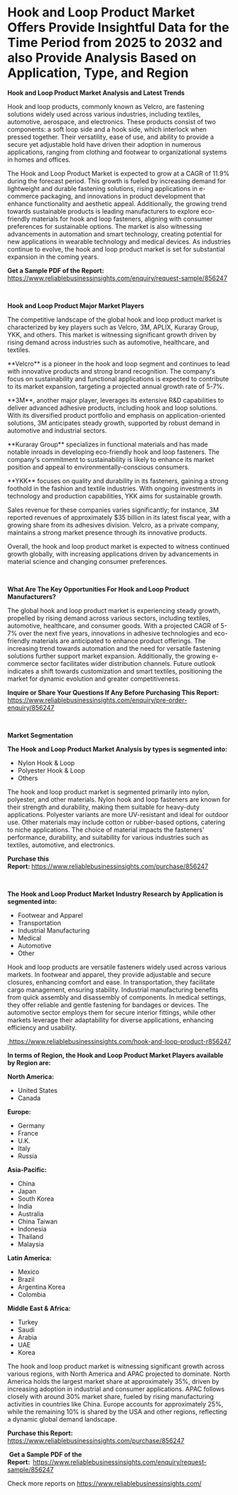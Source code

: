 <p><h1>Hook and Loop Product Market Offers Provide Insightful Data for the Time Period from 2025 to 2032 and also Provide Analysis Based on Application, Type, and Region</h1></p><p><strong>Hook and Loop Product Market Analysis and Latest Trends</strong></p>
<p><p>Hook and loop products, commonly known as Velcro, are fastening solutions widely used across various industries, including textiles, automotive, aerospace, and electronics. These products consist of two components: a soft loop side and a hook side, which interlock when pressed together. Their versatility, ease of use, and ability to provide a secure yet adjustable hold have driven their adoption in numerous applications, ranging from clothing and footwear to organizational systems in homes and offices.</p><p>The Hook and Loop Product Market is expected to grow at a CAGR of 11.9% during the forecast period. This growth is fueled by increasing demand for lightweight and durable fastening solutions, rising applications in e-commerce packaging, and innovations in product development that enhance functionality and aesthetic appeal. Additionally, the growing trend towards sustainable products is leading manufacturers to explore eco-friendly materials for hook and loop fasteners, aligning with consumer preferences for sustainable options. The market is also witnessing advancements in automation and smart technology, creating potential for new applications in wearable technology and medical devices. As industries continue to evolve, the hook and loop product market is set for substantial expansion in the coming years.</p></p>
<p><strong>Get a Sample PDF of the Report:&nbsp;</strong> <a href="https://www.reliablebusinessinsights.com/enquiry/request-sample/856247?utm_campaign=2127&utm_medium=2&utm_source=Github&utm_content=ia&utm_term=16022025&utm_id=hook-and-loop-product">https://www.reliablebusinessinsights.com/enquiry/request-sample/856247</a></p>
<p>&nbsp;</p>
<p><strong>Hook and Loop Product Major Market Players</strong></p>
<p><p>The competitive landscape of the global hook and loop product market is characterized by key players such as Velcro, 3M, APLIX, Kuraray Group, YKK, and others. This market is witnessing significant growth driven by rising demand across industries such as automotive, healthcare, and textiles.</p><p>**Velcro** is a pioneer in the hook and loop segment and continues to lead with innovative products and strong brand recognition. The company's focus on sustainability and functional applications is expected to contribute to its market expansion, targeting a projected annual growth rate of 5-7%.</p><p>**3M**, another major player, leverages its extensive R&D capabilities to deliver advanced adhesive products, including hook and loop solutions. With its diversified product portfolio and emphasis on application-oriented solutions, 3M anticipates steady growth, supported by robust demand in automotive and industrial sectors.</p><p>**Kuraray Group** specializes in functional materials and has made notable inroads in developing eco-friendly hook and loop fasteners. The company's commitment to sustainability is likely to enhance its market position and appeal to environmentally-conscious consumers.</p><p>**YKK** focuses on quality and durability in its fasteners, gaining a strong foothold in the fashion and textile industries. With ongoing investments in technology and production capabilities, YKK aims for sustainable growth.</p><p>Sales revenue for these companies varies significantly; for instance, 3M reported revenues of approximately $35 billion in its latest fiscal year, with a growing share from its adhesives division. Velcro, as a private company, maintains a strong market presence through its innovative products.</p><p>Overall, the hook and loop product market is expected to witness continued growth globally, with increasing applications driven by advancements in material science and changing consumer preferences.</p></p>
<p>&nbsp;</p>
<p><strong>What Are The Key Opportunities For Hook and Loop Product Manufacturers?</strong></p>
<p><p>The global hook and loop product market is experiencing steady growth, propelled by rising demand across various sectors, including textiles, automotive, healthcare, and consumer goods. With a projected CAGR of 5-7% over the next five years, innovations in adhesive technologies and eco-friendly materials are anticipated to enhance product offerings. The increasing trend towards automation and the need for versatile fastening solutions further support market expansion. Additionally, the growing e-commerce sector facilitates wider distribution channels. Future outlook indicates a shift towards customization and smart textiles, positioning the market for dynamic evolution and greater competitiveness.</p></p>
<p><strong>Inquire or Share Your Questions If Any Before Purchasing This Report:</strong> <a href="https://www.reliablebusinessinsights.com/enquiry/pre-order-enquiry/856247?utm_campaign=2127&utm_medium=2&utm_source=Github&utm_content=ia&utm_term=16022025&utm_id=hook-and-loop-product">https://www.reliablebusinessinsights.com/enquiry/pre-order-enquiry/856247</a></p>
<p>&nbsp;</p>
<p><strong>Market Segmentation</strong></p>
<p><strong>The Hook and Loop Product Market Analysis by types is segmented into:</strong></p>
<p><ul><li>Nylon Hook & Loop</li><li>Polyester Hook & Loop</li><li>Others</li></ul></p>
<p><p>The hook and loop product market is segmented primarily into nylon, polyester, and other materials. Nylon hook and loop fasteners are known for their strength and durability, making them suitable for heavy-duty applications. Polyester variants are more UV-resistant and ideal for outdoor use. Other materials may include cotton or rubber-based options, catering to niche applications. The choice of material impacts the fasteners' performance, durability, and suitability for various industries such as textiles, automotive, and electronics.</p></p>
<p><strong>Purchase this Report:&nbsp;</strong><a href="https://www.reliablebusinessinsights.com/purchase/856247?utm_campaign=2127&utm_medium=2&utm_source=Github&utm_content=ia&utm_term=16022025&utm_id=hook-and-loop-product">https://www.reliablebusinessinsights.com/purchase/856247</a></p>
<p>&nbsp;</p>
<p><strong>The Hook and Loop Product Market Industry Research by Application is segmented into:</strong></p>
<p><ul><li>Footwear and Apparel</li><li>Transportation</li><li>Industrial Manufacturing</li><li>Medical</li><li>Automotive</li><li>Other</li></ul></p>
<p><p>Hook and loop products are versatile fasteners widely used across various markets. In footwear and apparel, they provide adjustable and secure closures, enhancing comfort and ease. In transportation, they facilitate cargo management, ensuring stability. Industrial manufacturing benefits from quick assembly and disassembly of components. In medical settings, they offer reliable and gentle fastening for bandages or devices. The automotive sector employs them for secure interior fittings, while other markets leverage their adaptability for diverse applications, enhancing efficiency and usability.</p></p>
<p><a href="https://www.reliablebusinessinsights.com/hook-and-loop-product-r856247?utm_campaign=2127&utm_medium=2&utm_source=Github&utm_content=ia&utm_term=16022025&utm_id=hook-and-loop-product">&nbsp;https://www.reliablebusinessinsights.com/hook-and-loop-product-r856247</a></p>
<p><strong>In terms of Region, the Hook and Loop Product Market Players available by Region are:</strong></p>
<p>
    <p> <strong> North America: </strong>
        <ul>
            <li>United States</li>
            <li>Canada</li>
        </ul>
        </p> 
    <p> <strong> Europe: </strong>
        <ul>
            <li>Germany</li>
            <li>France</li>
            <li>U.K.</li>
            <li>Italy</li>
            <li>Russia</li>
        </ul>
        </p> 
    <p> <strong> Asia-Pacific: </strong>
        <ul>
            <li>China</li>
            <li>Japan</li>
            <li>South Korea</li>
            <li>India</li>
            <li>Australia</li>
            <li>China Taiwan</li>
            <li>Indonesia</li>
            <li>Thailand</li>
            <li>Malaysia</li>
        </ul>
        </p> 
    <p> <strong> Latin America: </strong>
        <ul>
            <li>Mexico</li>
            <li>Brazil</li>
            <li>Argentina Korea</li>
            <li>Colombia</li>
        </ul>
        </p> 
    <p> <strong> Middle East & Africa: </strong>
        <ul>
            <li>Turkey</li>
            <li>Saudi</li>
            <li>Arabia</li>
            <li>UAE</li>
            <li>Korea</li>
        </ul>
    </p>
    </p>
<p><p>The hook and loop product market is witnessing significant growth across various regions, with North America and APAC projected to dominate. North America holds the largest market share at approximately 35%, driven by increasing adoption in industrial and consumer applications. APAC follows closely with around 30% market share, fueled by rising manufacturing activities in countries like China. Europe accounts for approximately 25%, while the remaining 10% is shared by the USA and other regions, reflecting a dynamic global demand landscape.</p></p>
<p><strong>Purchase this Report: </strong><a href="https://www.reliablebusinessinsights.com/purchase/856247?utm_campaign=2127&utm_medium=2&utm_source=Github&utm_content=ia&utm_term=16022025&utm_id=hook-and-loop-product">https://www.reliablebusinessinsights.com/purchase/856247</a></p>
<p>&nbsp;<strong>Get a Sample PDF of the Report:&nbsp;&nbsp;</strong><a href="https://www.reliablebusinessinsights.com/enquiry/request-sample/856247?utm_campaign=2127&utm_medium=2&utm_source=Github&utm_content=ia&utm_term=16022025&utm_id=hook-and-loop-product">https://www.reliablebusinessinsights.com/enquiry/request-sample/856247</a></p>
<p><strong></strong></p>
<p>Check more reports on <a href="https://www.reliablebusinessinsights.com/?utm_campaign=2127&utm_medium=2&utm_source=Github&utm_content=ia&utm_term=16022025&utm_id=hook-and-loop-product">https://www.reliablebusinessinsights.com/</a></p>